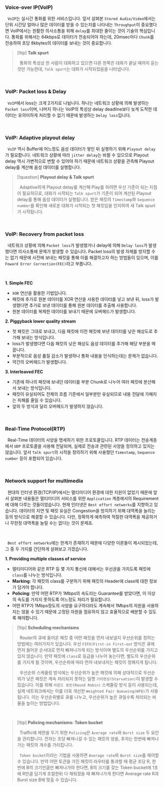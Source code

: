 
### Voice-over IP(VoIP)

&nbsp;&nbsp;`VoIP`는 실시간 통화를 위한 서비스입니다. 앞서 살펴본 `Stored Audio/Video`에서는 단위 시간당 얼마나 많은 데이터를 받을 수 있는지를 나타내는 `Throughput`이 중요했다면 VoIP에서는 원활한 의사소통을 위해 `delay`를 최대한 줄이는 것이 기술의 핵심입니다. 통화를 위해서는 64kbps로 데이터가 전송되어야 하는데, 20msec마다 `Chunk`를 전송하여 초당 8kbytes의 데이터를 보내는 것이 중요합니다.

> [!tip] **Talk spurt**
> 
> &nbsp;&nbsp;통화의 특성상 한 사람이 대화하고 있으면 다른 한쪽은 대화가 끝날 때까지 듣는 것만 가능한데, `Talk spurt`는 대화가 시작되었음을 나타냅니다.


<br>

### VoIP: Packet loss & Delay

&nbsp;&nbsp;`VoIP`에서 loss는 크게 2가지로 나뉩니다.  하나는 네트워크 상황에 의해 발생하는 `Packet loss`이며, 나머지 하나는 VoIP의 특성상 delay deadline보다 늦게 도착한 데이터는 유의미하게 처리할 수 없기 때문에 발생하는 `Delay loss`입니다.

<br>

### VoIP: Adaptive playout delay

&nbsp;&nbsp;`VoIP` 역시 Buffer에 어느정도 음성 데이터가 쌓인 뒤 실행하기 위해 `Playout delay`가 필요합니다. 네트워크 상황에 따라 `jitter delay`는 바뀔 수 있으므로 Playout delay 역시 가변적으로 변할 수 있어야 하기 때문에 네트워크 상황을 관측해 Playout delay를 계산해 음성 데이터를 실행합니다.

> [!question] **Playout delay & Talk spurt**
> 
> &nbsp;&nbsp;Adaptive하게 Playout delay를 계산해 Play를 하려면 우선 기준이 되는 지점이 필요하므로, 대화가 시작되는 `Talk spurt`가 기준이 되어 계산된 Playout delay를 통해 음성 데이터가 실행됩니다. 받은 패킷의 `Timestamp`와  `Sequence number`를 확인해 새로운 대화가 시작되는 첫 패킷임을 인지하여 새 Talk spurt가 시작됩니다.

<br>

### VoIP: Recovery from packet loss

&nbsp;&nbsp;네트워크 상황에 의해 `Packet loss`가 발생했거나 delay에 의해 `Delay loss`가 발생했다면 의사소통에 문제가 발생할 수 있습니다.  Packet loss의 발생 자체를 방지할 수는 없기 때문에 사전에 보내는 패킷을 통해 이를 해결하고자 하는 방법들이 있으며, 이를 `Foward Error Correction(FEC)`라고 부릅니다.

<br>

**1. Simple FEC**
- `XOR` 연산을 활용한 기법입니다.
- 패킷에 추가로 원본 데이터를 XOR 연산을 사용한 데이터를 넣고 보낸 뒤, loss가 발생했다면 추가로 보낸 데이터를 통해 원본 데이터를 추출해 사용합니다.
- 원본 데이터를 복제한 데이터를 보내기 때문에 오버헤드가 발생합니다.

**2. Piggyback lower quality stream**
- 첫 패킷은 그대로 보내고, 다음 패킷에 이전 패킷에 보낸 데이터를 낮은 해상도로 추가해 보내는 방식입니다.
- loss가 발생했다면 다음 패킷의 낮은 해상도 음성 데이터를 추가해 해당 부분을 메꿉니다.
- 부분적으로 음성 품질 감소가 발생하나 통화 내용을 인식하는데는 문제가 없습니다.
- 약간의 오버헤드가 발생합니다.

**3. Interleaved FEC**
- 기존에 하나의 패킷에 보내던 데이터를 부분 Chunk로 나누어 여러 패킷에 분산해서 보내는 방식입니다.
- 패킷이 유실되어도 전체의 흐름 기준에서 일부분만 유실되므로 내용 전달에 가해지는 피해를 줄일 수 있습니다.
- 앞의 두 방식과 달리 오버헤드가 발생하지 않습니다.

<br>

### Real-Time Protocol(RTP)

&nbsp;&nbsp;Real-Time 데이터의 사양을 명세하기 위한 프로토콜입니다. RTP 데이터는 전송계층에서 `UDP` 프로토콜을 사용해 전달되며, 실제로 전송과 관련된 사양을 정의하고 있지는 않습니다. 앞서 `Talk spurt`의 시작을 정의하기 위해 사용했던 `Timestamp`, `Sequence number` 등이 포함되어 있습니다.

<br>

### Network support for multimedia

&nbsp;&nbsp;현대의 인터넷 환경(TCP/IP)에서는 멀티미디어 환경에 대한 지원이 없었기 때문에 앞서 살펴본 내용들은 멀티미디어 서비스를 위한 `Application` 계층에서의 Requirement에 대해 다루는 것들이었습니다. 현재 인터넷은 `Best effort networks`를 지향하고 있습니다. 데이터의 지연 및 패킷 유실은 Congestion을 방지하기 위해 대역폭을 늘리는 등의 방식으로 해결할 수 있습니다. 다만, 정확하게 예측하여 적절한 대역폭을 제공하거나 무한정 대역폭을 늘릴 수는 없다는 것이 문제죠.

<br>

&nbsp;&nbsp;`Best effort networks`에는 한계가 존재하기 때문에 다양한 이론들이 제시되었는데, 그 중 두 가지를 간단하게 살펴보고 가겠습니다.

**1. Providing multiple classes of service**
- 멀티미디어와 같은 RTP 등 몇 가지 통신에 대해서는 우선권을 가지도록 패킷에 `class`를 나누는 방식입니다.
- **Marking**: 각 패킷의 class를 구분하기 위해 패킷의 Header에 class에 대한 정보가 담겨야 합니다.
- **Policing**: 만약 어떤 RTP가 1Mbps의 속도라는 Guarantee를 받았다면, 이 이상의 속도를 가지지 못하도록 어느정도 처리가 필요합니다.
- 어떤 RTP가 1Mbps정도의  사양을 요구하더라도 계속해서 1Mbps의 자원을 사용하지는 않을 수 있기 때문에 고정된 자원을 점유하지 않고 효율적으로 배분할 수 있도록 해야합니다.

> [!tip] **Scheduling mechanisms**
> 
> &nbsp;&nbsp;Router의 큐에 들어온 패킷 중 어떤 패킷을 먼저 내보낼지 우선순위를 정하는 방법에는 여러가지가 있습니다. 우선 `FIFO(First-in First-out` 방식은 큐에 먼저 들어온 순서대로 먼저 빠져나가게 되는 방식이며 별도의 우선순위를 가지고 있지 않습니다. 만약 패킷에 `class`로 등급을 나누어 놓는다면, 별도의 우선순위를 가지게 될 것이며, 우선순위에 따라 먼저 내보내지는 패킷이 정해지게 됩니다.
> 
> &nbsp;&nbsp;우선순위 스케줄링 방식에는 우선순위가 높은 패킷에 의해 상대적으로 우선순위가 낮은 패킷은 계속 처리되지 못하는 일명 `기아현상(Starvation)`이 발생할 수 있습니다. 이를 위해 `라운드 로빈(Round Robin)` 스케줄링 방식 등이 사용되는데, 실제 네트워크에서는 이를 더욱 개선한 `Weighted Fair Queueing(WFQ)`가 사용됩니다. 이는 우선순위별로 큐를 나누고, 우선순위가 높은 큐일수록 처리되는 비율을 높이는 방법입니다.

<br>

> [!tip] **Policing mechanisms: Token bucket**
> 
> &nbsp;&nbsp;Traffic에 제한을 두기 위한 `Policing`은 `Average rate`와  `Burst size` 두 요인을 관리합니다. 전자는 초당 빠져나갈 수 있는 패킷의 양을, 후자는 한번에 빠져나가는 패킷의 개수를 가리킵니다.
> 
> &nbsp;&nbsp;`Token bucket`이라는 기법을 사용하면 `Average rate`와 `Burst size`를 제어할 수 있습니다. 만약 어떤 토큰을 가진 패킷이 라우터를 통과할 때 평균 초당 R, 한번에 B의 크기만큼만 빠져나가야 한다면, B의 크기를 갖는 Token bucket에 1초에 R만큼 담기게 조절한뒤 다 채워졌을 때 빠져나가게 한다면 Average rate R과 Burst size B에 맞출 수 있습니다.